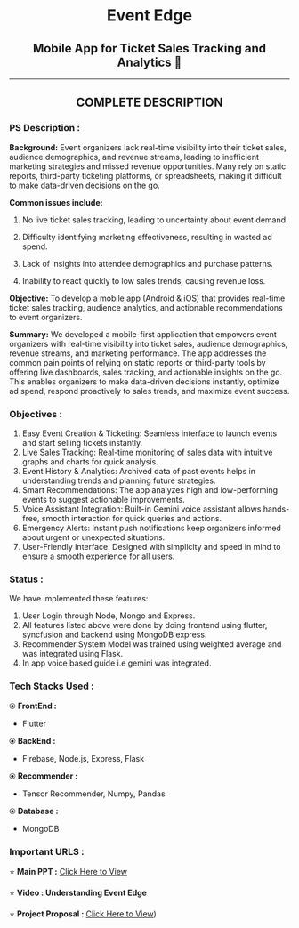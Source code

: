 # <p align="center"> Event Edge</p>
<h2 align="center"> Mobile App for Ticket Sales Tracking and Analytics 📱</h2>
<hr>
<!-- <h2 align="center">TEAM VISION : Winner 🏆 Of Smart India Hackathon 2022 (SIH 2022) 🌟</h2> -->
<!-- <img src="screenshots/winner.JPG"  width="100%"/> -->
<h2 align="center">COMPLETE DESCRIPTION</h2>

### PS Description :
<b>Background:</b> Event organizers lack real-time visibility into their ticket sales, audience demographics, and revenue streams, leading to inefficient marketing strategies and missed revenue opportunities. Many rely on static reports, third-party ticketing platforms, or spreadsheets, making it difficult to make data-driven decisions on the go.

<b>Common issues include:</b>
1) No live ticket sales tracking, leading to uncertainty about event demand.

2) Difficulty identifying marketing effectiveness, resulting in wasted ad spend.
   
3) Lack of insights into attendee demographics and purchase patterns.

4) Inability to react quickly to low sales trends, causing revenue loss.

<b>Objective:</b> To develop a mobile app (Android & iOS) that provides real-time ticket sales tracking, audience analytics, and actionable recommendations to event organizers.


<b>Summary:</b>
We developed a mobile-first application that empowers event organizers with real-time visibility into ticket sales, audience demographics, revenue streams, and marketing performance. The app addresses the common pain points of relying on static reports or third-party tools by offering live dashboards, sales tracking, and actionable insights on the go. This enables organizers to make data-driven decisions instantly, optimize ad spend, respond proactively to sales trends, and maximize event success.

### Objectives :
1. Easy Event Creation & Ticketing: Seamless interface to launch events and start selling tickets instantly.
2. Live Sales Tracking: Real-time monitoring of sales data with intuitive graphs and charts for quick analysis.
3. Event History & Analytics: Archived data of past events helps in understanding trends and planning future strategies.
4. Smart Recommendations: The app analyzes high and low-performing events to suggest actionable improvements.
5. Voice Assistant Integration: Built-in Gemini voice assistant allows hands-free, smooth interaction for quick queries and actions.
6. Emergency Alerts: Instant push notifications keep organizers informed about urgent or unexpected situations.
7. User-Friendly Interface: Designed with simplicity and speed in mind to ensure a smooth experience for all users.

### Status :
We have implemented these features:
  1. User Login through Node, Mongo and Express.
  2. All features listed above were done by doing frontend using flutter, syncfusion and backend using MongoDB express.
  3. Recommender System Model was trained using weighted average and was integrated using Flask.
  4. In app voice based guide i.e gemini was integrated.


### Tech Stacks Used :
⦿ <b>FrontEnd :</b> 
* Flutter
  
⦿ <b>BackEnd :</b>
* Firebase, Node.js, Express, Flask

⦿ <b>Recommender :</b>
* Tensor Recommender, Numpy, Pandas

⦿ <b>Database :</b>
* MongoDB

### Important URLS :

⭐️ <b>Main PPT :</b> [Click Here to View](https://www.canva.com/design/DAGjtM4Rnog/QnxVc--IfSr9_1G53ylEsA/edit)

⭐️ <b>Video : Understanding Event Edge</b>


⭐ <b>Project Proposal :</b> [Click Here to View](https://drive.google.com/file/d/18Mqpbvcpuy252ru1JhJK02zoKBXaivDz/view?usp=drive_link))


